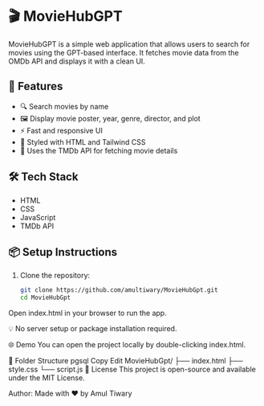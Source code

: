 # 🎬 MovieHubGPT

MovieHubGPT is a simple web application that allows users to search for movies using the GPT-based interface. It fetches movie data from the OMDb API and displays it with a clean UI.

## 🚀 Features

- 🔍 Search movies by name
- 🖼️ Display movie poster, year, genre, director, and plot
- ⚡ Fast and responsive UI
- 🎨 Styled with HTML and Tailwind CSS
- 📡 Uses the TMDb API for fetching movie details

## 🛠️ Tech Stack

- HTML
- CSS
- JavaScript
- TMDb API

## 📦 Setup Instructions

1. Clone the repository:

   ```bash
   git clone https://github.com/amultiwary/MovieHubGpt.git
   cd MovieHubGpt
Open index.html in your browser to run the app.

💡 No server setup or package installation required.

🌐 Demo
You can open the project locally by double-clicking index.html.

📁 Folder Structure
pgsql
Copy
Edit
MovieHubGpt/
├── index.html
├── style.css
└── script.js
📄 License
This project is open-source and available under the MIT License.

Author: 
Made with ❤️ by Amul Tiwary
 
